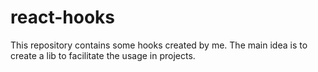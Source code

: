 # react-hooks
This repository contains some hooks created by me. The main idea is to create a lib to facilitate the usage in projects.
